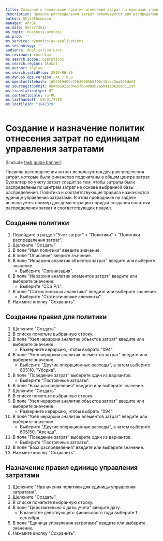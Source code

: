 ```yaml
---
title: Создание и назначение политик отнесения затрат по единицам управления затратами
description: Правила распределения затрат используются для распределения затрат, которые были финансово подсчитаны в общем центре затрат.
author: ShylaThompson
manager: AnnBe
ms.date: 06/27/2017
ms.topic: business-process
ms.prod: ''
ms.service: dynamics-ax-applications
ms.technology: ''
audience: Application User
ms.reviewer: roschlom
ms.search.scope: Operations
ms.search.region: Global
ms.author: shylaw
ms.search.validFrom: 2016-06-30
ms.dyn365.ops.version: AX 7.0.0
ms.openlocfilehash: 1d040f9495c7fb36985b5f96c15ac43aa226da24
ms.sourcegitcommit: 8b4b6a9226d4e5f66498ab2a5b4160e26dd112af
ms.translationtype: HT
ms.contentlocale: ru-RU
ms.lasthandoff: 08/01/2019
ms.locfileid: "1841329"
---
```

# <a name="create-and-assign-a-cost-distribution-policy-to-a-cost-control-unit"></a>Создание и назначение политик отнесения затрат по единицам управления затратами

[!include [task guide banner](../../includes/task-guide-banner.md)]

Правила распределения затрат используются для распределения затрат, которые были финансово подсчитаны в общем центре затрат. Бухгалтер по учету затрат следит за тем, чтобы затраты были распределены по центрам затрат на основе выбранной базы распределения. Политика и соответствующие правила назначаются единице управления затратами. В этом проводнике по задаче используется пример для демонстрации порядка создания политики распределения затрат и соответствующих правил.


## <a name="create-a-policy"></a>Создание политики
1. Перейдите в раздел "Учет затрат" > "Политики" > "Политики распределения затрат".
2. Щелкните "Создать".
3. В поле "Имя политики" введите значение.
4. В поле "Описание" введите значение.
5. В поле "Иерархия аналитик объектов затрат" введите или выберите значение.
    * Выберите "Организация".  
6. В поле "Иерархия аналитик элементов затрат" введите или выберите значение.
    * Выберите "CDS P/L".  
7. В поле "Статистическая аналитика" введите или выберите значение.
    * Выберите "Статистические элементы".  
8. Нажмите кнопку "Сохранить".

## <a name="create-rules-for-the-policy"></a>Создание правил для политики
1. Щелкните "Создать".
2. В списке пометьте выбранную строку.
3. В поле "Узел иерархии аналитик объектов затрат" введите или выберите значение.
    * Разверните иерархию, чтобы выбрать "094".  
4. В поле "Узел иерархии аналитик элементов затрат" введите или выберите значение.
    * Выберите "Другие операционные расходы", а затем выберите 605110, "Уборка".  
5. В поле "Поведение затрат" выберите один из вариантов.
    * Выберите "Постоянные затраты".  
6. В поле "База распределения" введите или выберите значение.
7. Щелкните "Создать".
8. В списке пометьте выбранную строку.
9. В поле "Узел иерархии аналитик объектов затрат" введите или выберите значение.
    * Разверните иерархию, чтобы выбрать "094".  
10. В поле "Узел иерархии аналитик элементов затрат" введите или выберите значение.
    * Выберите "Другие операционные расходы", а затем выберите 605150, "Аренда".  
11. В поле "Поведение затрат" выберите один из вариантов.
    * Выберите "Постоянные затраты".  
12. В поле "База распределения" введите или выберите значение.
13. Нажмите кнопку "Сохранить".

## <a name="assign-rules-to-a-cost-control-unit"></a>Назначение правил единице управления затратами
1. Щелкните "Назначения политики для единицы управления затратами".
2. Щелкните "Создать".
3. В списке пометьте выбранную строку.
4. В поле "Действительно с даты учета" введите дату.
    * В качестве действующего финансового года выберите 1 сентября.  
5. В поле "Единица управления затратами" введите или выберите значение.
6. Нажмите кнопку "Сохранить".

